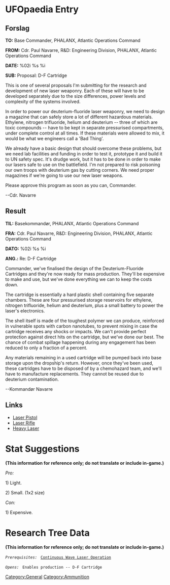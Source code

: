 # UFOpaedia Entry

## Forslag

**TO:** Base Commander, PHALANX, Atlantic Operations Command

**FROM:** Cdr. Paul Navarre, R&D: Engineering Division, PHALANX,
Atlantic Operations Command

**DATE:** %02i %s %i

**SUB:** Proposal: D-F Cartridge

This is one of several proposals I'm submitting for the research and
development of new laser weaponry. Each of these will have to be
developed separately due to the size differences, power levels and
complexity of the systems involved.

In order to power our deuterium-fluoride laser weaponry, we need to
design a magazine that can safely store a lot of different hazardous
materials. Ethylene, nitrogen trifluoride, helium and deuterium -- three
of which are toxic compounds -- have to be kept in separate pressurised
compartments, under complete control at all times. If these materials
were allowed to mix, it would be what we engineers call a 'Bad Thing'.

We already have a basic design that should overcome these problems, but
we need lab facilities and funding in order to test it, prototype it and
build it to UN safety spec. It's drudge work, but it has to be done in
order to make our lasers safe to use on the battlefield. I'm not
prepared to risk poisoning our own troops with deuterium gas by cutting
corners. We need proper magazines if we're going to use our new laser
weapons.

Please approve this program as soon as you can, Commander.

--Cdr. Navarre

## Result

**TIL:** Basekommandør, PHALANX, Atlantic Operations Command

**FRA:** Cdr. Paul Navarre, R&D: Engineering Division, PHALANX, Atlantic
Operations Command

**DATO:** %02i %s %i

**ANG.:** Re: D-F Cartridge

Commander, we've finalised the design of the Deuterium-Fluoride
Cartridges and they're now ready for mass production. They'll be
expensive to make and use, but we've done everything we can to keep the
costs down.

The cartridge is essentially a hard plastic shell containing five
separate chambers. These are four pressurised storage reservoirs for
ethylene, nitrogen trifluoride, helium and deuterium, plus a small
battery to power the laser's electronics.

The shell itself is made of the toughest polymer we can produce,
reinforced in vulnerable spots with carbon nanotubes, to prevent mixing
in case the cartridge receives any shocks or impacts. We can't provide
perfect protection against direct hits on the cartridge, but we've done
our best. The chance of combat spillage happening during any engagement
has been reduced to only a fraction of a percent.

Any materials remaining in a used cartridge will be pumped back into
base storage upon the dropship's return. However, once they've been
used, these cartridges have to be disposed of by a chemohazard team, and
we'll have to manufacture replacements. They cannot be reused due to
deuterium contamination.

--Kommandør Navarre

## Links

- [Laser Pistol](Equipment/Secondary_Weapons/Laser_Pistol "wikilink")
- [Laser Rifle](Equipment/Primary_Weapons/Laser_Rifle "wikilink")
- [Heavy Laser](Equipment/Primary_Weapons/Heavy_Laser "wikilink")

# Stat Suggestions

**(This information for reference only; do not translate or include
in-game.)**

*Pro:*

1\) Light.

2\) Small. (1x2 size)

*Con:*

1\) Expensive.

# Research Tree Data

**(This information for reference only; do not translate or include
in-game.)**

*`Prerequisites:`*
` `[`Continuous Wave Laser Operation`](Research/Continuous_Wave_Laser_Operation "wikilink")

*`Opens:`*
` Enables production -- D-F Cartridge`

[Category:General](Category:General "wikilink")
[Category:Ammunition](Category:Ammunition "wikilink")